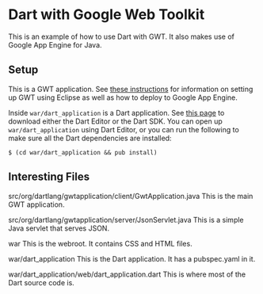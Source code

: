 Dart with Google Web Toolkit
============================

This is an example of how to use Dart with GWT. It also makes use of Google
App Engine for Java.

Setup
-----

This is a GWT application. See
[these instructions](https://developers.google.com/web-toolkit/usingeclipse)
for information on setting up GWT using Eclipse as well as how to
deploy to Google App Engine.

Inside `war/dart_application` is a Dart application.
See [this page](http://www.dartlang.org/downloads.html)
to download either the Dart Editor or the Dart SDK.
You can open up `war/dart_application` using Dart Editor,
or you can run the following to make sure all the Dart
dependencies are installed:

	$ (cd war/dart_application && pub install)

Interesting Files
-----------------

src/org/dartlang/gwtapplication/client/GwtApplication.java
	This is the main GWT application.

src/org/dartlang/gwtapplication/server/JsonServlet.java
	This is a simple Java servlet that serves JSON.

war
	This is the webroot. It contains CSS and HTML files.

war/dart_application
	This is the Dart application. It has a pubspec.yaml in it.

war/dart_application/web/dart_application.dart
	This is where most of the Dart source code is.